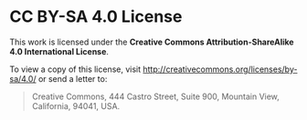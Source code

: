 CC BY-SA 4.0 License
===

This work is licensed under the **Creative Commons Attribution-ShareAlike 4.0 International License**.

To view a copy of this license, visit <http://creativecommons.org/licenses/by-sa/4.0/> or send a letter to:

> Creative Commons, 444 Castro Street, Suite 900, Mountain View, California, 94041, USA.
